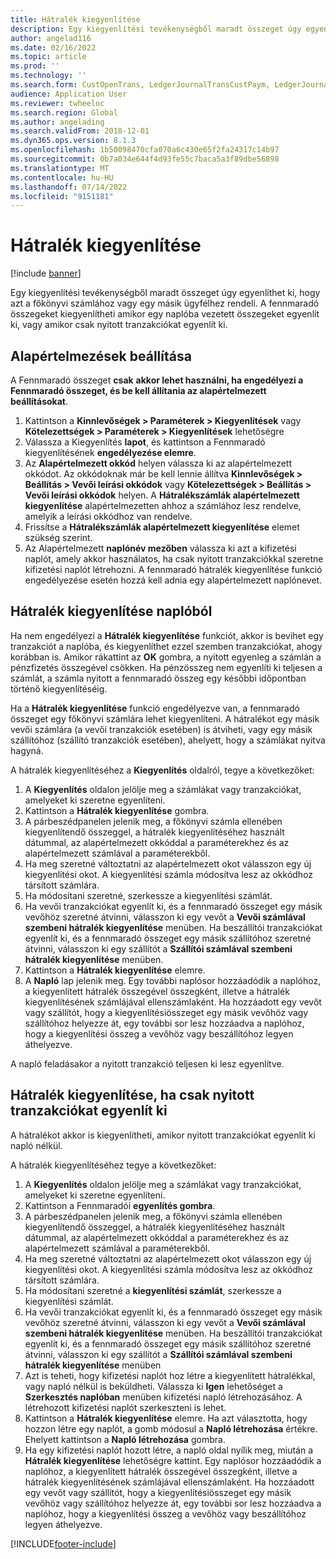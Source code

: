 ```yaml
---
title: Hátralék kiegyenlítése
description: Egy kiegyenlítési tevékenységből maradt összeget úgy egyenlíthet ki, hogy azt a főkönyvi számlához rendeli.
author: angelad116
ms.date: 02/16/2022
ms.topic: article
ms.prod: ''
ms.technology: ''
ms.search.form: CustOpenTrans, LedgerJournalTransCustPaym, LedgerJournalTransVendPaym, VendOpenTrans
audience: Application User
ms.reviewer: twheeloc
ms.search.region: Global
ms.author: angelading
ms.search.validFrom: 2018-12-01
ms.dyn365.ops.version: 8.1.3
ms.openlocfilehash: 1b50098470cfa070a6c430e65f2fa24317c14b97
ms.sourcegitcommit: 0b7a034e644f4d93fe55c7baca5a3f89dbe56898
ms.translationtype: MT
ms.contentlocale: hu-HU
ms.lasthandoff: 07/14/2022
ms.locfileid: "9151181"
---
```

# <a name="settle-remainder"></a>Hátralék kiegyenlítése

[!include [banner](../includes/banner.md)]

Egy kiegyenlítési tevékenységből maradt összeget úgy egyenlíthet ki, hogy azt a főkönyvi számlához vagy egy másik ügyfélhez rendeli. A fennmaradó összegeket kiegyenlítheti amikor egy naplóba vezetett összegeket egyenlít ki, vagy amikor csak nyitott tranzakciókat egyenlít ki.

## <a name="setting-up-defaults"></a>Alapértelmezések beállítása 
A Fennmaradó összeget **csak** **akkor lehet használni, ha engedélyezi a Fennmaradó összeget, és be kell állítania az alapértelmezett beállításokat**.

1)  Kattintson a **Kinnlevőségek > Paraméterek > Kiegyenlítések** vagy **Kötelezettségek > Paraméterek > Kiegyenlítések** lehetőségre
2)  Válassza a Kiegyenlítés **lapot**, és kattintson a Fennmaradó kiegyenlítésének **engedélyezése elemre**.
3)  Az **Alapértelmezett okkód** helyen válassza ki az alapértelmezett okkódot. Az okkódoknak már be kell lennie állítva **Kinnlevőségek > Beállítás > Vevői leírási okkódok** vagy **Kötelezettségek > Beállítás > Vevői leírási okkódok** helyen. A **Hátralékszámlák alapértelmezett kiegyenlítése** alapértelmezetten ahhoz a számlához lesz rendelve, amelyik a leírási okkódhoz van rendelve.
3)  Frissítse a **Hátralékszámlák alapértelmezett kiegyenlítése** elemet szükség szerint.
4)  Az Alapértelmezett **naplónév mezőben** válassza ki azt a kifizetési naplót, amely akkor használatos, ha csak nyitott tranzakciókkal szeretne kifizetési naplót létrehozni. A fennmaradó hátralék kiegyenlítése funkció engedélyezése esetén hozzá kell adnia egy alapértelmezett naplónevet.

## <a name="settle-remainder-from-a-journal"></a>Hátralék kiegyenlítése naplóból
Ha nem engedélyezi a **Hátralék kiegyenlítése** funkciót, akkor is bevihet egy tranzakciót a naplóba, és kiegyenlíthet ezzel szemben tranzakciókat, ahogy korábban is. Amikor rákattint az **OK** gombra, a nyitott egyenleg a számlán a pénzfizetés összegével csökken. Ha pénzösszeg nem egyenlíti ki teljesen a számlát, a számla nyitott a fennmaradó összeg egy későbbi időpontban történő kiegyenlítéséig.

Ha a **Hátralék kiegyenlítése** funkció engedélyezve van, a fennmaradó összeget egy főkönyvi számlára lehet kiegyenlíteni. A hátralékot egy másik vevői számlára (a vevői tranzakciók esetében) is átviheti, vagy egy másik szállítóhoz (szállító tranzakciók esetében), ahelyett, hogy a számlákat nyitva hagyná. 

A hátralék kiegyenlítéséhez a **Kiegyenlítés** oldalról, tegye a következőket:

1)  A **Kiegyenlítés** oldalon jelölje meg a számlákat vagy tranzakciókat, amelyeket ki szeretne egyenlíteni.
2)  Kattintson a **Hátralék kiegyenlítése** gombra.
3)  A párbeszédpanelen jelenik meg, a főkönyvi számla ellenében kiegyenlítendő összeggel, a hátralék kiegyenlítéséhez használt dátummal, az alapértelmezett okkóddal a paraméterekhez és az alapértelmezett számlával a paraméterekből. 
4)  Ha meg szeretné változtatni az alapértelmezett okot válasszon egy új kiegyenlítési okot. A kiegyenlítési számla módosítva lesz az okkódhoz társított számlára.
5)  Ha módosítani szeretné, szerkessze a kiegyenlítési számlát.
6)  Ha vevői tranzakciókat egyenlít ki, és a fennmaradó összeget egy másik vevőhöz szeretné átvinni, válasszon ki egy vevőt a **Vevői számlával szembeni hátralék kiegyenlítése** menüben. Ha beszállítói tranzakciókat egyenlít ki, és a fennmaradó összeget egy másik szállítóhoz szeretné átvinni, válasszon ki egy szállítót a **Szállítói számlával szembeni hátralék kiegyenlítése** menüben.
6)  Kattintson a **Hátralék kiegyenlítése** elemre.
7)  A **Napló** lap jelenik meg. Egy további naplósor hozzáadódik a naplóhoz, a kiegyenlített hátralék összegével összegként, illetve a hátralék kiegyenlítésének számlájával ellenszámlaként. Ha hozzáadott egy vevőt vagy szállítót, hogy a kiegyenlítésiösszeget egy másik vevőhöz vagy szállítóhoz helyezze át, egy további sor lesz hozzáadva a naplóhoz, hogy a kiegyenlítési összeg a vevőhöz vagy beszállítóhoz legyen áthelyezve.

A napló feladásakor a nyitott tranzakció teljesen ki lesz egyenlítve. 

## <a name="settle-remainder-when-you-are-only-settling-open-transactions"></a>Hátralék kiegyenlítése, ha csak nyitott tranzakciókat egyenlít ki
A hátralékot akkor is kiegyenlítheti, amikor nyitott tranzakciókat egyenlít ki napló nélkül.

A hátralék kiegyenlítéséhez tegye a következőket:

1)  A **Kiegyenlítés** oldalon jelölje meg a számlákat vagy tranzakciókat, amelyeket ki szeretne egyenlíteni.
2)  Kattintson a Fennmaradói **egyenlítés gombra**.
3)  A párbeszédpanelen jelenik meg, a főkönyvi számla ellenében kiegyenlítendő összeggel, a hátralék kiegyenlítéséhez használt dátummal, az alapértelmezett okkóddal a paraméterekhez és az alapértelmezett számlával a paraméterekből. 
4)  Ha meg szeretné változtatni az alapértelmezett okot válasszon egy új kiegyenlítési okot. A kiegyenlítési számla módosítva lesz az okkódhoz társított számlára.
5)  Ha módosítani szeretné a **kiegyenlítési számlát**, szerkessze a kiegyenlítési számlát.
6)  Ha vevői tranzakciókat egyenlít ki, és a fennmaradó összeget egy másik vevőhöz szeretné átvinni, válasszon ki egy vevőt a **Vevői számlával szembeni hátralék kiegyenlítése** menüben. Ha beszállítói tranzakciókat egyenlít ki, és a fennmaradó összeget egy másik szállítóhoz szeretné átvinni, válasszon ki egy szállítót a **Szállítói számlával szembeni hátralék kiegyenlítése** menüben
7)  Azt is teheti, hogy kifizetési naplót hoz létre a kiegyenlített hátralékkal, vagy napló nélkül is beküldheti. Válassza ki **Igen** lehetőséget a **Szerkesztés naplóban** menüben kifizetési napló létrehozásához. A létrehozott kifizetési naplót szerkeszteni is lehet.
8)  Kattintson a **Hátralék kiegyenlítése** elemre. Ha azt választotta, hogy hozzon létre egy naplót, a gomb módosul a **Napló létrehozása** értékre. Ehelyett kattintson a **Napló létrehozása** gombra.
9)  Ha egy kifizetési naplót hozott létre, a napló oldal nyílik meg, miután a **Hátralék kiegyenlítése** lehetőségre kattint. Egy naplósor hozzáadódik a naplóhoz, a kiegyenlített hátralék összegével összegként, illetve a hátralék kiegyenlítésének számlájával ellenszámlaként. Ha hozzáadott egy vevőt vagy szállítót, hogy a kiegyenlítésiösszeget egy másik vevőhöz vagy szállítóhoz helyezze át, egy további sor lesz hozzáadva a naplóhoz, hogy a kiegyenlítési összeg a vevőhöz vagy beszállítóhoz legyen áthelyezve.


[!INCLUDE[footer-include](../../includes/footer-banner.md)]
